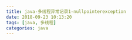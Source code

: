 ```yaml
---
title: java-多线程异常记录1-nullpointerexception
date: 2018-09-23 10:13:20
tags: [java, 多线程]
categories: java
---
```

